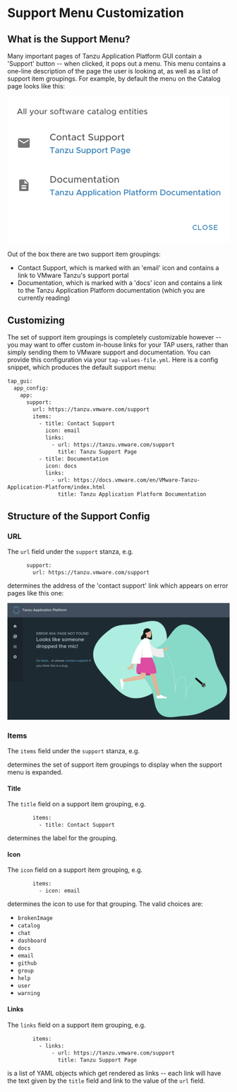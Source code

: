# Support Menu Customization

## What is the Support Menu?

Many important pages of Tanzu Application Platform GUI contain a 'Support'
button -- when clicked, it pops out a menu. This menu contains a one-line
description of the page the user is looking at, as well as a list of support
item groupings. For example, by default the menu on the Catalog page looks like
this:

![Support Menu](./images/support-menu.png)

Out of the box there are two support item groupings:
* Contact Support, which is marked with an 'email' icon and contains a link to
  VMware Tanzu's support portal
* Documentation, which is marked with a 'docs' icon and contains a link to the
  Tanzu Application Platform documentation (which you are currently reading)

## Customizing

The set of support item groupings is completely customizable however -- you may
want to offer custom in-house links for your TAP users, rather than simply
sending them to VMware support and documentation. You can provide this
configuration via your `tap-values-file.yml`. Here is a config snippet, which
produces the default support menu:

```
tap_gui:
  app_config:
    app:
      support:
        url: https://tanzu.vmware.com/support
        items:
          - title: Contact Support
            icon: email
            links:
              - url: https://tanzu.vmware.com/support
                title: Tanzu Support Page
          - title: Documentation
            icon: docs
            links:
              - url: https://docs.vmware.com/en/VMware-Tanzu-Application-Platform/index.html
                title: Tanzu Application Platform Documentation
```

## Structure of the Support Config

### URL

The `url` field under the `support` stanza, e.g.

```
      support:
        url: https://tanzu.vmware.com/support
```

determines the address of the 'contact support' link which appears on error
pages like this one:

![Error Page](./images/error-page.png)

### Items

The `items` field under the `support` stanza, e.g.

determines the set of support item groupings to display when the support menu
is expanded.

#### Title

The `title` field on a support item grouping, e.g.

```
        items:
          - title: Contact Support
```

determines the label for the grouping.

#### Icon

The `icon` field on a support item grouping, e.g.

```
        items:
          - icon: email
```

determines the icon to use for that grouping. The valid choices are:
* `brokenImage`
* `catalog`
* `chat`
* `dashboard`
* `docs`
* `email`
* `github`
* `group`
* `help`
* `user`
* `warning`

#### Links

The `links` field on a support item grouping, e.g.

```
        items:
          - links:
              - url: https://tanzu.vmware.com/support
                title: Tanzu Support Page
```

is a list of YAML objects which get rendered as links -- each link will have
the text given by the `title` field and link to the value of the `url` field.
